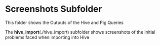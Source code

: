 # Screenshots Subfolder

This folder shows the Outputs of the Hive and Pig Queries

The **hive_import**(./hive_import) subfolder shows screenshots of the initial problems faced when importing into Hive